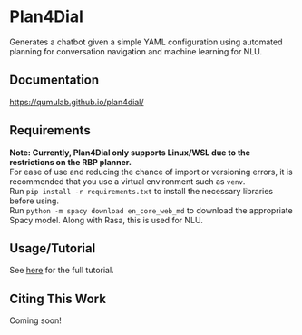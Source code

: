 # Plan4Dial

Generates a chatbot given a simple YAML configuration using automated planning for conversation navigation and machine learning for NLU.

## Documentation
https://qumulab.github.io/plan4dial/

## Requirements
**Note: Currently, Plan4Dial only supports Linux/WSL due to the restrictions on the RBP planner.**  
For ease of use and reducing the chance of import or versioning errors, it is recommended that you use a virtual environment such as `venv`.  
Run `pip install -r requirements.txt` to install the necessary libraries before using.  
Run `python -m spacy download en_core_web_md` to download the appropriate Spacy model. Along with Rasa, this is used for NLU.

## Usage/Tutorial
See [here](https://qumulab.github.io/plan4dial/tutorial.html) for the full tutorial.

## Citing This Work
Coming soon!
